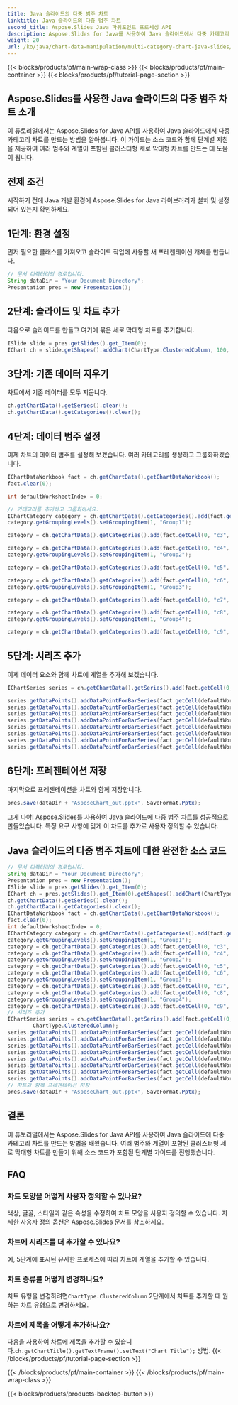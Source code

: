 ```yaml
---
title: Java 슬라이드의 다중 범주 차트
linktitle: Java 슬라이드의 다중 범주 차트
second_title: Aspose.Slides Java 파워포인트 프로세싱 API
description: Aspose.Slides for Java를 사용하여 Java 슬라이드에서 다중 카테고리 차트를 만듭니다. 프레젠테이션에서 인상적인 데이터 시각화를 위한 소스 코드가 포함된 단계별 가이드입니다.
weight: 20
url: /ko/java/chart-data-manipulation/multi-category-chart-java-slides/
---
```


{{< blocks/products/pf/main-wrap-class >}}
{{< blocks/products/pf/main-container >}}
{{< blocks/products/pf/tutorial-page-section >}}


## Aspose.Slides를 사용한 Java 슬라이드의 다중 범주 차트 소개

이 튜토리얼에서는 Aspose.Slides for Java API를 사용하여 Java 슬라이드에서 다중 카테고리 차트를 만드는 방법을 알아봅니다. 이 가이드는 소스 코드와 함께 단계별 지침을 제공하여 여러 범주와 계열이 포함된 클러스터형 세로 막대형 차트를 만드는 데 도움이 됩니다.

## 전제 조건
시작하기 전에 Java 개발 환경에 Aspose.Slides for Java 라이브러리가 설치 및 설정되어 있는지 확인하세요.

## 1단계: 환경 설정
먼저 필요한 클래스를 가져오고 슬라이드 작업에 사용할 새 프레젠테이션 개체를 만듭니다.

```java
// 문서 디렉터리의 경로입니다.
String dataDir = "Your Document Directory";
Presentation pres = new Presentation();
```

## 2단계: 슬라이드 및 차트 추가
다음으로 슬라이드를 만들고 여기에 묶은 세로 막대형 차트를 추가합니다.

```java
ISlide slide = pres.getSlides().get_Item(0);
IChart ch = slide.getShapes().addChart(ChartType.ClusteredColumn, 100, 100, 600, 450);
```

## 3단계: 기존 데이터 지우기
차트에서 기존 데이터를 모두 지웁니다.

```java
ch.getChartData().getSeries().clear();
ch.getChartData().getCategories().clear();
```

## 4단계: 데이터 범주 설정
이제 차트의 데이터 범주를 설정해 보겠습니다. 여러 카테고리를 생성하고 그룹화하겠습니다.

```java
IChartDataWorkbook fact = ch.getChartData().getChartDataWorkbook();
fact.clear(0);

int defaultWorksheetIndex = 0;

// 카테고리를 추가하고 그룹화하세요.
IChartCategory category = ch.getChartData().getCategories().add(fact.getCell(0, "c2", "A"));
category.getGroupingLevels().setGroupingItem(1, "Group1");

category = ch.getChartData().getCategories().add(fact.getCell(0, "c3", "B"));

category = ch.getChartData().getCategories().add(fact.getCell(0, "c4", "C"));
category.getGroupingLevels().setGroupingItem(1, "Group2");

category = ch.getChartData().getCategories().add(fact.getCell(0, "c5", "D"));

category = ch.getChartData().getCategories().add(fact.getCell(0, "c6", "E"));
category.getGroupingLevels().setGroupingItem(1, "Group3");

category = ch.getChartData().getCategories().add(fact.getCell(0, "c7", "F"));

category = ch.getChartData().getCategories().add(fact.getCell(0, "c8", "G"));
category.getGroupingLevels().setGroupingItem(1, "Group4");

category = ch.getChartData().getCategories().add(fact.getCell(0, "c9", "H"));
```

## 5단계: 시리즈 추가
이제 데이터 요소와 함께 차트에 계열을 추가해 보겠습니다.

```java
IChartSeries series = ch.getChartData().getSeries().add(fact.getCell(0, "D1", "Series 1"), ChartType.ClusteredColumn);

series.getDataPoints().addDataPointForBarSeries(fact.getCell(defaultWorksheetIndex, "D2", 10));
series.getDataPoints().addDataPointForBarSeries(fact.getCell(defaultWorksheetIndex, "D3", 20));
series.getDataPoints().addDataPointForBarSeries(fact.getCell(defaultWorksheetIndex, "D4", 30));
series.getDataPoints().addDataPointForBarSeries(fact.getCell(defaultWorksheetIndex, "D5", 40));
series.getDataPoints().addDataPointForBarSeries(fact.getCell(defaultWorksheetIndex, "D6", 50));
series.getDataPoints().addDataPointForBarSeries(fact.getCell(defaultWorksheetIndex, "D7", 60));
series.getDataPoints().addDataPointForBarSeries(fact.getCell(defaultWorksheetIndex, "D8", 70));
series.getDataPoints().addDataPointForBarSeries(fact.getCell(defaultWorksheetIndex, "D9", 80));
```

## 6단계: 프레젠테이션 저장
마지막으로 프레젠테이션을 차트와 함께 저장합니다.

```java
pres.save(dataDir + "AsposeChart_out.pptx", SaveFormat.Pptx);
```

그게 다야! Aspose.Slides를 사용하여 Java 슬라이드에 다중 범주 차트를 성공적으로 만들었습니다. 특정 요구 사항에 맞게 이 차트를 추가로 사용자 정의할 수 있습니다.

## Java 슬라이드의 다중 범주 차트에 대한 완전한 소스 코드

```java
// 문서 디렉터리의 경로입니다.
String dataDir = "Your Document Directory";
Presentation pres = new Presentation();
ISlide slide = pres.getSlides().get_Item(0);
IChart ch = pres.getSlides().get_Item(0).getShapes().addChart(ChartType.ClusteredColumn, 100, 100, 600, 450);
ch.getChartData().getSeries().clear();
ch.getChartData().getCategories().clear();
IChartDataWorkbook fact = ch.getChartData().getChartDataWorkbook();
fact.clear(0);
int defaultWorksheetIndex = 0;
IChartCategory category = ch.getChartData().getCategories().add(fact.getCell(0, "c2", "A"));
category.getGroupingLevels().setGroupingItem(1, "Group1");
category = ch.getChartData().getCategories().add(fact.getCell(0, "c3", "B"));
category = ch.getChartData().getCategories().add(fact.getCell(0, "c4", "C"));
category.getGroupingLevels().setGroupingItem(1, "Group2");
category = ch.getChartData().getCategories().add(fact.getCell(0, "c5", "D"));
category = ch.getChartData().getCategories().add(fact.getCell(0, "c6", "E"));
category.getGroupingLevels().setGroupingItem(1, "Group3");
category = ch.getChartData().getCategories().add(fact.getCell(0, "c7", "F"));
category = ch.getChartData().getCategories().add(fact.getCell(0, "c8", "G"));
category.getGroupingLevels().setGroupingItem(1, "Group4");
category = ch.getChartData().getCategories().add(fact.getCell(0, "c9", "H"));
// 시리즈 추가
IChartSeries series = ch.getChartData().getSeries().add(fact.getCell(0, "D1", "Series 1"),
		ChartType.ClusteredColumn);
series.getDataPoints().addDataPointForBarSeries(fact.getCell(defaultWorksheetIndex, "D2", 10));
series.getDataPoints().addDataPointForBarSeries(fact.getCell(defaultWorksheetIndex, "D3", 20));
series.getDataPoints().addDataPointForBarSeries(fact.getCell(defaultWorksheetIndex, "D4", 30));
series.getDataPoints().addDataPointForBarSeries(fact.getCell(defaultWorksheetIndex, "D5", 40));
series.getDataPoints().addDataPointForBarSeries(fact.getCell(defaultWorksheetIndex, "D6", 50));
series.getDataPoints().addDataPointForBarSeries(fact.getCell(defaultWorksheetIndex, "D7", 60));
series.getDataPoints().addDataPointForBarSeries(fact.getCell(defaultWorksheetIndex, "D8", 70));
series.getDataPoints().addDataPointForBarSeries(fact.getCell(defaultWorksheetIndex, "D9", 80));
// 차트와 함께 프레젠테이션 저장
pres.save(dataDir + "AsposeChart_out.pptx", SaveFormat.Pptx);
```

## 결론

이 튜토리얼에서는 Aspose.Slides for Java API를 사용하여 Java 슬라이드에 다중 카테고리 차트를 만드는 방법을 배웠습니다. 여러 범주와 계열이 포함된 클러스터형 세로 막대형 차트를 만들기 위해 소스 코드가 포함된 단계별 가이드를 진행했습니다.

## FAQ

### 차트 모양을 어떻게 사용자 정의할 수 있나요?

색상, 글꼴, 스타일과 같은 속성을 수정하여 차트 모양을 사용자 정의할 수 있습니다. 자세한 사용자 정의 옵션은 Aspose.Slides 문서를 참조하세요.

### 차트에 시리즈를 더 추가할 수 있나요?

예, 5단계에 표시된 유사한 프로세스에 따라 차트에 계열을 추가할 수 있습니다.

### 차트 종류를 어떻게 변경하나요?

 차트 유형을 변경하려면`ChartType.ClusteredColumn` 2단계에서 차트를 추가할 때 원하는 차트 유형으로 변경하세요.

### 차트에 제목을 어떻게 추가하나요?

 다음을 사용하여 차트에 제목을 추가할 수 있습니다.`ch.getChartTitle().getTextFrame().setText("Chart Title");` 방법.
{{< /blocks/products/pf/tutorial-page-section >}}

{{< /blocks/products/pf/main-container >}}
{{< /blocks/products/pf/main-wrap-class >}}

{{< blocks/products/products-backtop-button >}}
